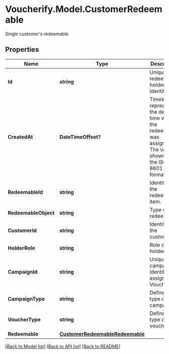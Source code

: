 # Voucherify.Model.CustomerRedeemable
Single customer's redeemable

## Properties

Name | Type | Description | Notes
------------ | ------------- | ------------- | -------------
**Id** | **string** | Unique redeemable holder identifier. | [optional] 
**CreatedAt** | **DateTimeOffset?** | Timestamp representing the date and time when the redeemable was assigned. The value is shown in the ISO 8601 format. | [optional] 
**RedeemableId** | **string** | Identifier of the redeemable item. | [optional] 
**RedeemableObject** | **string** | Type of the redeemable. | [optional] 
**CustomerId** | **string** | Identifier of the customer. | [optional] 
**HolderRole** | **string** | Role of the holder. | [optional] [default to HolderRoleEnum.OWNER]
**CampaignId** | **string** | Unique campaign identifier, assigned by Voucherify. | [optional] 
**CampaignType** | **string** | Defines the type of the campaign. | [optional] [default to CampaignTypeEnum.DISCOUNTCOUPONS]
**VoucherType** | **string** | Defines the type of the voucher. | [optional] [default to VoucherTypeEnum.DISCOUNTVOUCHER]
**Redeemable** | [**CustomerRedeemableRedeemable**](CustomerRedeemableRedeemable.md) |  | [optional] 

[[Back to Model list]](../README.md#documentation-for-models) [[Back to API list]](../README.md#documentation-for-api-endpoints) [[Back to README]](../README.md)

